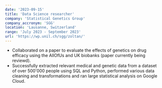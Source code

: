 ```yaml
---
date: '2023-09-15'
title: 'Data Science researcher'
company: 'Statistical Genetics Group'
company_accronym: 'SGG'
location: 'Lausanne, Switzerland'
range: 'July 2023 - September 2023'
url: 'https://wp.unil.ch/sgg/zoltan/'
---
```


- Collaborated on a paper to evaluate the effects of genetics on drug efficacy using the AllOfUs and UK biobanks (paper currently being reviewd). 
- Successfully extracted relevant medical and genetic data from a dataset of over 500'000 people using SQL and Python, performed various data cleaning and transformations and ran large statistical analysis on Google Cloud.

